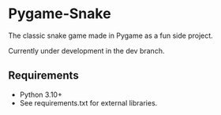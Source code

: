 # Pygame-Snake

The classic snake game made in Pygame as a fun side project.

Currently under development in the dev branch.

## Requirements

- Python 3.10+
- See requirements.txt for external libraries.

